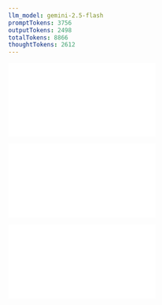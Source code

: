 ```yaml
---
llm_model: gemini-2.5-flash
promptTokens: 3756
outputTokens: 2498
totalTokens: 8866
thoughtTokens: 2612
---
```


![@](steps/Concept%20State.2c634e6d.md)

![@](steps/Prompt.78532156.md)

![@](steps/response.238cb7c9.md)